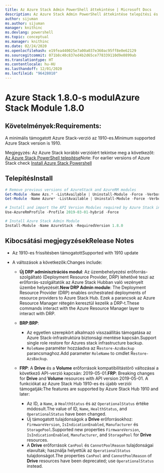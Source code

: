 ```yaml
---
title: Az Azure Stack Admin PowerShell áttekintése | Microsoft Docs
description: Az Azure Stack Admin PowerShell áttekintése telepítési és konfigurációs utasításokkal.
author: sijuman
ms.author: sijuman
manager: knithinc
ms.devlang: powershell
ms.topic: conceptual
ms.manager: knithinc
ms.date: 02/24/2020
ms.openlocfilehash: e19fea440025e7a00a037e360ac95ff8e0e62129
ms.sourcegitcommit: 071b8c40c837ed4b2d65ce778339110d9e0899ab
ms.translationtype: HT
ms.contentlocale: hu-HU
ms.lasthandoff: 12/01/2020
ms.locfileid: "96428010"
---
```

# <a name="azure-stack-module-180"></a><span data-ttu-id="eafa4-103">Azure Stack 1.8.0-s modul</span><span class="sxs-lookup"><span data-stu-id="eafa4-103">Azure Stack Module 1.8.0</span></span>

## <a name="requirements"></a><span data-ttu-id="eafa4-104">Követelmények:</span><span class="sxs-lookup"><span data-stu-id="eafa4-104">Requirements:</span></span>

<span data-ttu-id="eafa4-105">A minimális támogatott Azure Stack-verzió az 1910-es.</span><span class="sxs-lookup"><span data-stu-id="eafa4-105">Minimum supported Azure Stack version is 1910.</span></span>

<span data-ttu-id="eafa4-106">Megjegyzés: Az Azure Stack korábbi verzióiért tekintse meg a következőt: [Az Azure Stack PowerShell telepítése](/azure/azure-stack/azure-stack-powershell-install#install-azure-stack-powershell)</span><span class="sxs-lookup"><span data-stu-id="eafa4-106">Note: For earlier versions of Azure Stack check [Install Azure Stack Powershell](/azure/azure-stack/azure-stack-powershell-install#install-azure-stack-powershell)</span></span>

## <a name="install"></a><span data-ttu-id="eafa4-107">Telepítés</span><span class="sxs-lookup"><span data-stu-id="eafa4-107">Install</span></span>

```powershell
# Remove previous versions of AzureStack and AzureRM modules
Get-Module -Name Azs.* -ListAvailable | Uninstall-Module -Force -Verbose
Get-Module -Name Azure* -ListAvailable | Uninstall-Module -Force -Verbose

# Install and import the API Version Modules required by Azure Stack into the current PowerShell session.
Use-AzureRmProfile -Profile 2019-03-01-hybrid -Force

# Install Azure Stack Admin Module
Install-Module -Name AzureStack -RequiredVersion 1.8.0
```

## <a name="release-notes"></a><span data-ttu-id="eafa4-108">Kibocsátási megjegyzések</span><span class="sxs-lookup"><span data-stu-id="eafa4-108">Release Notes</span></span>

* <span data-ttu-id="eafa4-109">Az 1910-es frissítésben támogatott</span><span class="sxs-lookup"><span data-stu-id="eafa4-109">Supported with 1910 update</span></span>
* <span data-ttu-id="eafa4-110">A változások a következők:</span><span class="sxs-lookup"><span data-stu-id="eafa4-110">Changes include:</span></span>

    - <span data-ttu-id="eafa4-111">**Új DRP adminisztrációs modul**: Az üzembehelyezési erőforrás-szolgáltató (Deployment Resource Provider, DRP) lehetővé teszi az erőforrás-szolgáltatók az Azure Stack Hubban való vezényelt üzembe helyezését.</span><span class="sxs-lookup"><span data-stu-id="eafa4-111">**New DRP Admin module**: The Deployment Resource Provider (DRP) enables orchestrated deployments of resource providers to Azure Stack Hub.</span></span> <span data-ttu-id="eafa4-112">Ezek a parancsok az Azure Resource Manager rétegén keresztül kezelik a DRP-t.</span><span class="sxs-lookup"><span data-stu-id="eafa4-112">These commands interact with the Azure Resource Manager layer to interact with DRP.</span></span>

    - <span data-ttu-id="eafa4-113">**BRP**:</span><span class="sxs-lookup"><span data-stu-id="eafa4-113">**BRP**:</span></span>
        - <span data-ttu-id="eafa4-114">Az egyetlen szerepkört alkalmazó visszaállítás támogatása az Azure Stack-infrastruktúra biztonsági mentése kapcsán.</span><span class="sxs-lookup"><span data-stu-id="eafa4-114">Support single role restore for Azures stack infrastructure backup.</span></span>
        - <span data-ttu-id="eafa4-115">`RoleName` paraméter hozzáadva az R`estore-AzsBackup` parancsmaghoz.</span><span class="sxs-lookup"><span data-stu-id="eafa4-115">Add parameter `RoleName` to cmdlet R`estore-AzsBackup`.</span></span>

    - <span data-ttu-id="eafa4-116">**FRP**: A **Drive** és a **Volume** erőforrások kompatibilitástörő változásai a következő API-verzió kapcsán: 2019-05-01.</span><span class="sxs-lookup"><span data-stu-id="eafa4-116">**FRP**: Breaking changes for **Drive** and **Volume** resources with API version 2019-05-01.</span></span> <span data-ttu-id="eafa4-117">A funkciókat az Azure Stack Hub 1910-es és újabb verziói támogatják:</span><span class="sxs-lookup"><span data-stu-id="eafa4-117">The features are supported by Azure Stack Hub 1910 and later:</span></span>
        - <span data-ttu-id="eafa4-118">Az ID, a `Name`, a `HealthStatus` és az `OperationalStatus` értéke módosult.</span><span class="sxs-lookup"><span data-stu-id="eafa4-118">The value of ID, `Name`, `HealthStatus`, and `OperationalStatus` have been changed.</span></span>
        - <span data-ttu-id="eafa4-119">Új támogatott tulajdonságok a **Drive** erőforrásokhoz: `FirmwareVersion`, `IsIndicationEnabled`, `Manufacturer` és `StoragePool`.</span><span class="sxs-lookup"><span data-stu-id="eafa4-119">Supported new properties `FirmwareVersion`, `IsIndicationEnabled`, `Manufacturer`, and `StoragePool` for **Drive** resources.</span></span>
        - <span data-ttu-id="eafa4-120">A **Drive** erőforrások `CanPool` és `CannotPoolReason` tulajdonságai elavultak; használja helyettük az `OperationalStatus` tulajdonságot.</span><span class="sxs-lookup"><span data-stu-id="eafa4-120">The properties `CanPool` and `CannotPoolReason` of **Drive** resources have been deprecated; use `OperationalStatus` instead.</span></span>